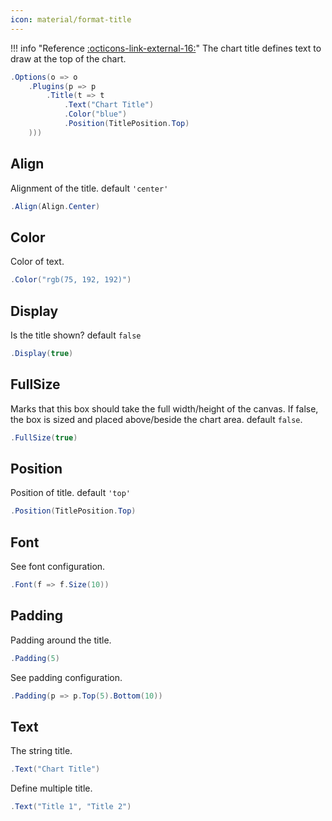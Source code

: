 ```yaml
---
icon: material/format-title
---
```



!!! info "Reference [:octicons-link-external-16:](https://www.chartjs.org/docs/latest/configuration/title.html)"
	The chart title defines text to draw at the top of the chart.

```csharp hl_lines="3"
.Options(o => o
    .Plugins(p => p
        .Title(t => t
            .Text("Chart Title")
            .Color("blue")
            .Position(TitlePosition.Top)
    )))
```

## Align
Alignment of the title. default ```'center'```
```csharp
.Align(Align.Center)
```

## Color
Color of text.
```csharp
.Color("rgb(75, 192, 192)")
```

## Display
Is the title shown? default ```false```
```csharp
.Display(true)
```

## FullSize
Marks that this box should take the full width/height of the canvas. 
If false, the box is sized and placed above/beside the chart area. default ```false```.
```csharp
.FullSize(true)
```

## Position
Position of title. default ```'top'```
```csharp
.Position(TitlePosition.Top)
```

## Font
See font configuration. 
```csharp
.Font(f => f.Size(10))
```

## Padding
Padding around the title.
```csharp
.Padding(5)
```
See padding configuration.
```csharp
.Padding(p => p.Top(5).Bottom(10))
```

## Text
The string title.
```csharp
.Text("Chart Title")
```
Define multiple title.
```csharp
.Text("Title 1", "Title 2")
```

